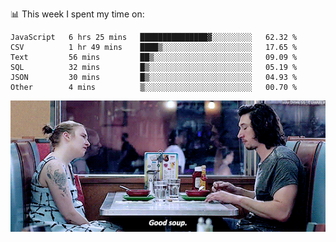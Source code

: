 📊 This week I spent my time on:
<!--START_SECTION:waka-->

```text
JavaScript   6 hrs 25 mins   ███████████████▓░░░░░░░░░   62.32 %
CSV          1 hr 49 mins    ████▒░░░░░░░░░░░░░░░░░░░░   17.65 %
Text         56 mins         ██▒░░░░░░░░░░░░░░░░░░░░░░   09.09 %
SQL          32 mins         █▒░░░░░░░░░░░░░░░░░░░░░░░   05.19 %
JSON         30 mins         █▒░░░░░░░░░░░░░░░░░░░░░░░   04.93 %
Other        4 mins          ▒░░░░░░░░░░░░░░░░░░░░░░░░   00.70 %
```

<!--END_SECTION:waka-->


![](goodSoup.gif)
